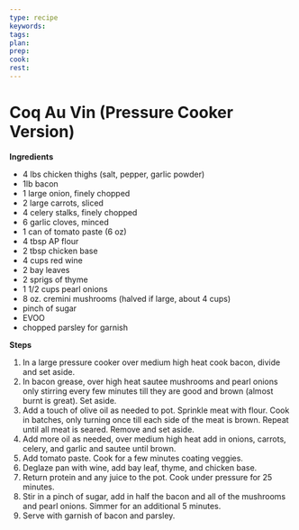 ```yaml
---
type: recipe
keywords:
tags:
plan:
prep:
cook:
rest:
---
```


# Coq Au Vin (Pressure Cooker Version)

**Ingredients**

- 4 lbs chicken thighs (salt, pepper, garlic powder)
- 1lb bacon
- 1 large onion, finely chopped
- 2 large carrots, sliced
- 4 celery stalks, finely chopped
- 6 garlic cloves, minced
- 1 can of tomato paste (6 oz)
- 4 tbsp AP flour
- 2 tbsp chicken base
- 4 cups red wine
- 2 bay leaves
- 2 sprigs of thyme
- 1 1/2 cups pearl onions
- 8 oz. cremini mushrooms (halved if large, about 4 cups)
- pinch of sugar
- EVOO
- chopped parsley for garnish

**Steps**

1. In a large pressure cooker over medium high heat cook bacon, divide and set aside.
2. In bacon grease, over high heat sautee mushrooms and pearl onions only stirring every few minutes till they are good and brown (almost burnt is great). Set aside.
3. Add a touch of olive oil as needed to pot. Sprinkle meat with flour. Cook in batches, only turning once till each side of the meat is brown. Repeat until all meat is seared. Remove and set aside.
4. Add more oil as needed, over medium high heat add in onions, carrots, celery, and garlic and sautee until brown.
5. Add tomato paste. Cook for a few minutes coating veggies.
6. Deglaze pan with wine, add bay leaf, thyme, and chicken base.
7. Return protein and any juice to the pot. Cook under pressure for 25 minutes.
8. Stir in a pinch of sugar, add in half the bacon and all of the mushrooms and pearl onions. Simmer for an additional 5 minutes.
9. Serve with garnish of bacon and parsley.
